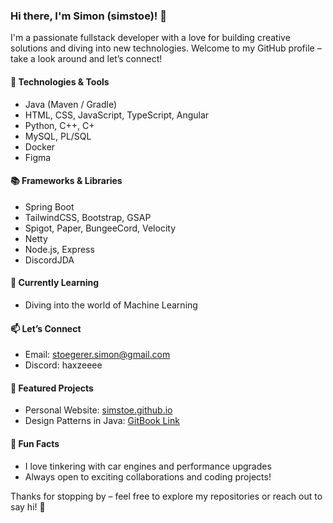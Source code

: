 ### Hi there, I'm Simon (simstoe)! 👋

I'm a passionate fullstack developer with a love for building creative solutions and diving into new technologies. Welcome to my GitHub profile – take a look around and let’s connect!

#### 🔧 Technologies & Tools
- Java (Maven / Gradle)
- HTML, CSS, JavaScript, TypeScript, Angular
- Python, C++, C+
- MySQL, PL/SQL
- Docker
- Figma

#### 📚 Frameworks & Libraries
- Spring Boot
- TailwindCSS, Bootstrap, GSAP
- Spigot, Paper, BungeeCord, Velocity
- Netty
- Node.js, Express
- DiscordJDA

#### 🌱 Currently Learning
- Diving into the world of Machine Learning

#### 📫 Let’s Connect
- Email: stoegerer.simon@gmail.com  
- Discord: haxzeeee

#### 🚀 Featured Projects
- Personal Website: [simstoe.github.io](https://simstoe.github.io)
- Design Patterns in Java: [GitBook Link](https://simons-organization-15.gitbook.io/design-patterns-java)

#### 🎉 Fun Facts
- I love tinkering with car engines and performance upgrades  
- Always open to exciting collaborations and coding projects!

Thanks for stopping by – feel free to explore my repositories or reach out to say hi! 🚀
